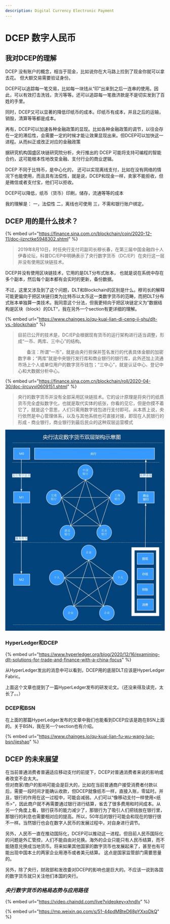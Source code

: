 ```yaml
---
description: Digital Currency Electronic Payment
---
```


# DCEP 数字人民币

## 我对DCEP的理解

DCEP 没有账户的概念，相当于现金，比如说你在大马路上捡到了现金你就可以拿去花。 但大额交易需要验证身份。

DCEP可以追踪每一笔交易，比如每一块钱从“印”出来到之后一连串的使用。因此，可以有效打击洗钱，贪污等等。还可以追踪每一笔救济款是不是切实发到了百姓的手里。

同时，DCEP又可以显著的降低印纸币的成本。印纸币有成本，并且之后的运输，销毁，清算等等都是成本。

再有，DCEP可以加速各种金融政策的显现。比如各种金融政策的调节，以往会存在一定的滞后性，会需要一定的时候才能让效果显现出来。但DCEP可以加快这一进程。从而纠正或改正对应的金融政策

据研究机构国盛区块链研究院分析，央行推出的 DCEP 可能将支持可编程的智能合约，这可能根本性地改变金融、支付行业的商业逻辑。

DCEP 不同于比特币，是中心化的， 还可以实现离线支付，比如在没有网络的情况下也能使用，而且具有法偿性，就是说，DCEP和现金一样，卖家不能拒收，但是微信或者支付宝，他们可以拒收。

DCEP可以降低，纸币（货币）印刷，储存，流通等等的成本

我的理解是： 一，法偿性 二，离线也可使用 三，不需和银行账户绑定。

## DCEP 用的是什么技术？

{% embed url="https://finance.sina.com.cn/blockchain/coin/2020-12-11/doc-iiznctke5948302.shtml" %}

> 2019年8月10日，时任央行支付司副司长穆长春，在第三届中国金融四十人伊春论坛，科普DC/EP中明确表示了央行数字货币（DC/EP）在央行这一层并没有使用区块链技术。

DCEP并没有使用区块链技术，它用的是DLT分布式账本， 也就是说在系统中存在多个副本，然后每个副本都有会实时的更新，备份数据。

不过，这里又涉及到了这个问题，DLT和Blockchain的区别是什么。穆司长的解释可能更偏向于把区块链归类为比特币以太币这一类数字货币的范畴，而把DLT分布式账本单独算一类技术。我同意这个分法，但我更倾向于把区块链定义为”数据结构是区块（block）的DLT“，我在另外一个section有更详细的理解。

{% embed url="https://www.chainges.io/qu-kuai-lian-di-ceng-ji-shu/dlt-vs.-blockchain" %}

> 目前已公开的技术是，DC/EP会根据现有货币的运行架构进行适当调整，形成“一币、两库、三中心”的结构。
>
> 　　备注：所谓“一币”，就是由央行担保并签名发行的代表具体金额的加密数字串；“两库”就是中央银行发行库和商业银行的银行库，此外还加上流通市场上个人或单位用户的数字货币钱包；“三中心”，就是认证中心、登记中心和大数据分析中心。

{% embed url="https://finance.sina.com.cn/blockchain/roll/2020-04-30/doc-iircuyvi0609151.shtml" %}

> 央行的数字货币并没有全部采用区块链技术。它的设计原理是将央行的纸质货币完全虚拟数字化，也就是取代实体的纸张，你看的见它，但是你摸不着它了，就是这个意思，人们只需用数字钱包进行支付即可。从本质上说，央行依然是中心管理体系，以及与其他系统也可直接对接，即现在人民银行的形成 - 商业银行，商业银行到最后民众的这种双层运营模式

![](../.gitbook/assets/image%20%282%29.png)

### HyperLedger和DCEP

{% embed url="https://www.hyperledger.org/blog/2020/12/16/examining-dlt-solutions-for-trade-and-finance-with-a-china-focus" %}

从HyperLedger发出的消息中可以看到，DCEP用的底层DLT应该是HyperLedger Fabric。

上面这个文章也提到了一篇HyperLedger发布的研发论文。（还没来得及读完，太长了。。）

###  DCEP和BSN

在上面的那篇HyperLedger发布的文章中我们也能看到DCEP应该是跑在BSN上面的。关于BSN，我在另一个section也有介绍。

{% embed url="https://www.chainges.io/qu-kuai-lian-fu-wu-wang-luo-bsn/jieshao" %}

## DCEP 的未来展望

在当前普通消费者普遍适应移动支付的前提下，DCEP对普通消费者来说的影响或者改变不会太大。  
但对商家/商户的影响可能会是巨大的，比如在当前普通商户接受消费者付款以后，需要一段时间才能确认收款，但DCEP就像纸币一样，直接入账，零延时。并且，银行的作用在这一过程中，可能会减弱。人们可以“像移动支付一样使用&lt;纸币&gt;”，因此商户就不再需要通过银行进行结算，省去了很多费用和时间成本。从另一个角度上看，银行获币的能力减少了，那银行为了吸引人们把钱放在银行里，那银行的利息也需要相对应的提高。所以，50年后的银行可能会和现在的银行很不一样。当然银行也会在数字人民币的发展过程中，对自身进行调节。

另外，人民币一直在推动国际化，DCEP可以推动这一进程。但目前人民币国际化的问题是外汇管控，人们不能自由对兑换。海外的企业只能只有人民币结算，而不能随意兑换成当地货币。将来如果其他国家的数字货币也发展起来了，甚至也有可能出现中国本土的两家企业用港币或者美元结算。 这点是国家监管部门需要思量的。

另外，除了央行，财政部和发改委对DCEP的影响也是巨大的。不应该一说到各国的数字货币就只关注他们本国的央行。

### _央行数字货币的格局态势与应用路径_

{% embed url="https://video.chaindd.com/live?videokey=xhndIv" %}

{% embed url="https://mp.weixin.qq.com/s/51-44pdMBteD68pYXxoDkQ" %}





